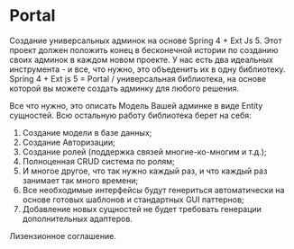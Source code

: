 Portal
======

Создание универсальных админок на основе Spring 4 + Ext Js 5.
Этот проект должен положить конец в бесконечной истории по созданию своих админок в каждом новом проекте.
У нас есть два идеальных инструмента - и все, что нужно, это объеденить их в одну библиотеку.
Spring 4 + Ext js 5 = Portal / универсальная библиотека, на основе которой вы можете создать админку для любого решения.

Все что нужно, это описать Модель Вашей админке в виде Entity сущностей. Всю остальную работу библиотека берет на себя:

1) Создание модели в базе данных;
2) Создание Авторизации;
3) Создание ролей (поддержка связей многие-ко-многим и т.д.);
4) Полноценная CRUD система по ролям;
5) И многое другое, что так нужно каждый раз, и что каждый раз занимает так много времени;
6) Все необходимые интерфейсы будут генериться автоматически на основе готовых шаблонов и стандартных GUI паттернов;
7) Добавление новых сущностей не будет требовать генерации дополнительных адаптеров.

Лизензионное соглашение.
